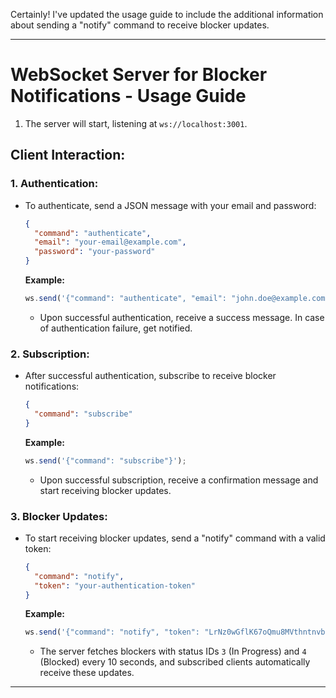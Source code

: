 Certainly! I've updated the usage guide to include the additional information about sending a "notify" command to receive blocker updates.

---

# WebSocket Server for Blocker Notifications - Usage Guide

1. The server will start, listening at `ws://localhost:3001`.

## Client Interaction:

### 1. Authentication:

- To authenticate, send a JSON message with your email and password:
  ```json
  {
    "command": "authenticate",
    "email": "your-email@example.com",
    "password": "your-password"
  }
  ```

  **Example:**
  ```javascript
  ws.send('{"command": "authenticate", "email": "john.doe@example.com", "password": "securepassword"}');
  ```

  - Upon successful authentication, receive a success message. In case of authentication failure, get notified.

### 2. Subscription:

- After successful authentication, subscribe to receive blocker notifications:
  ```json
  {
    "command": "subscribe"
  }
  ```

  **Example:**
  ```javascript
  ws.send('{"command": "subscribe"}');
  ```

  - Upon successful subscription, receive a confirmation message and start receiving blocker updates.

### 3. Blocker Updates:

- To start receiving blocker updates, send a "notify" command with a valid token:
  ```json
  {
    "command": "notify",
    "token": "your-authentication-token"
  }
  ```

  **Example:**
  ```javascript
  ws.send('{"command": "notify", "token": "LrNz0wGflK67oQmu8MVthntnvbzTBkmH"}');
  ```

  - The server fetches blockers with status IDs `3` (In Progress) and `4` (Blocked) every 10 seconds, and subscribed clients automatically receive these updates.

---